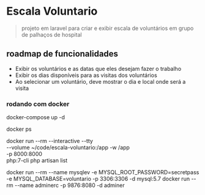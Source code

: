 # Escala Voluntario

> projeto em laravel para criar e exibir escala de voluntários em grupo de palhaços de hospital

## roadmap de funcionalidades

* Exibir os voluntários e as datas que eles desejam fazer o trabalho
* Exibir os dias disponíveis para as visitas dos voluntários
* Ao selecionar um voluntário, deve mostrar o dia e local onde será a visita


### rodando com docker

 docker-compose up -d

 docker ps

 docker run --rm --interactive --tty \
  --volume ~/code/escala-voluntario:/app -w /app \
  -p 8000:8000 \
  php:7-cli php artisan list

  docker run --rm --name mysqlev -e MYSQL_ROOT_PASSWORD=secretpass -e MYSQL_DATABASE=voluntario -p 3306:3306 -d mysql:5.7
  docker run --rm --name adminerc -p 9876:8080 -d adminer